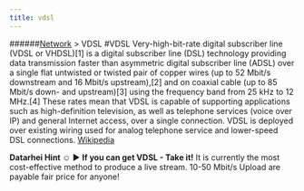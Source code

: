 ```yaml
---
title: vdsl
---
```

######[Network](../wiki/network-technology.html) > VDSL
#VDSL
Very-high-bit-rate digital subscriber line (VDSL or VHDSL)[1] is a digital subscriber line (DSL) technology providing data transmission faster than asymmetric digital subscriber line (ADSL) over a single flat untwisted or twisted pair of copper wires (up to 52 Mbit/s downstream and 16 Mbit/s upstream),[2] and on coaxial cable (up to 85 Mbit/s down- and upstream)[3] using the frequency band from 25 kHz to 12 MHz.[4] These rates mean that VDSL is capable of supporting applications such as high-definition television, as well as telephone services (voice over IP) and general Internet access, over a single connection. VDSL is deployed over existing wiring used for analog telephone service and lower-speed DSL connections. <a href="https://en.wikipedia.org/wiki/Very_High_Speed_Digital_Subscriber_Line" target="_blank">Wikipedia</a>

**Datarhei Hint ☺** ► **If you can get VDSL - Take it!** It is currently the most cost-effective method to produce a live stream. 10-50 Mbit/s Upload are payable fair price for anyone!